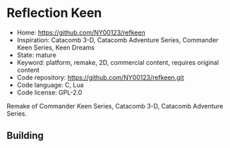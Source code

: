 # Reflection Keen

- Home: https://github.com/NY00123/refkeen
- Inspiration: Catacomb 3-D, Catacomb Adventure Series, Commander Keen Series, Keen Dreams
- State: mature
- Keyword: platform, remake, 2D, commercial content, requires original content
- Code repository: https://github.com/NY00123/refkeen.git
- Code language: C, Lua
- Code license: GPL-2.0

Remake of Commander Keen Series, Catacomb 3-D, Catacomb Adventure Series.

## Building
